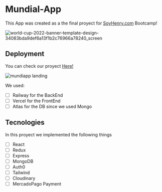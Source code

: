 # Mundial-App
This App was created as a the final proyect for [SoyHenry.com](https://www.soyhenry.com/) Bootcamp!

![world-cup-2022-banner-template-design-34083bda9def6a13f1b2c76966a78240_screen](https://user-images.githubusercontent.com/61922413/195095751-e89b0c63-0247-4435-832a-e1c4a51050de.jpg)

## Deployment
You can check our proyect [Here!](https://www.mundi-app.tk)

![mundiapp landing](https://user-images.githubusercontent.com/61922413/195106544-7289a24a-d4ba-473a-94dc-a0f19008aeac.png)


We used: 
- [ ] Railway for the BackEnd
- [ ] Vercel for the FrontEnd
- [ ] Atlas for the DB since we used Mongo

## Tecnologies
In this proyect we implemented the following things
- [ ] React
- [ ] Redux
- [ ] Express
- [ ] MongoDB
- [ ] Auth0
- [ ] Tailwind
- [ ] Cloudinary
- [ ] MercadoPago Payment

